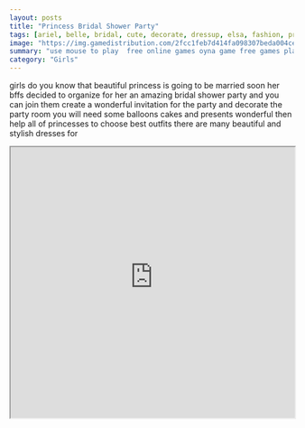 ```yaml
---
layout: posts
title: "Princess Bridal Shower Party"
tags: [ariel, belle, bridal, cute, decorate, dressup, elsa, fashion, princess, wedding, free, online, games, oyna, game, free, games, play, play, games]
image: "https://img.gamedistribution.com/2fcc1feb7d414fa098307beda004ce5a.jpg"
summary: "use mouse to play  free online games oyna game free games play play games"
category: "Girls"
---
```


girls do you know that beautiful princess is going to be married soon her bffs decided to organize for her an amazing bridal shower party and you can join them create a wonderful invitation for the party and decorate the party room you will need some balloons cakes and presents wonderful then help all of princesses to choose best outfits there are many beautiful and stylish dresses for

<iframe width="100%" height="480px;" src="https://html5.gamedistribution.com/2fcc1feb7d414fa098307beda004ce5a/"></iframe>